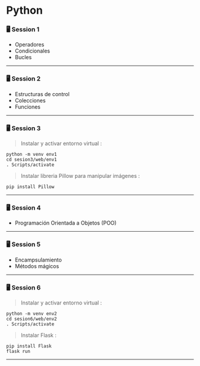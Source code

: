 # Python

### 🖥️ Session 1 
- Operadores
- Condicionales
- Bucles
----------------------------
### 🖥️ Session 2
- Estructuras de control
- Colecciones
- Funciones
----------------------------
### 🖥️ Session 3
> Instalar y activar entorno virtual : 

    python -m venv env1
    cd sesion3/web/env1
    . Scripts/activate

> Instalar libreria Pillow para manipular imágenes : 

    pip install Pillow 

----------------------------

### 🖥️ Session 4
- Programación Orientada a Objetos (POO)

----------------------------

### 🖥️ Session 5
- Encampsulamiento
- Métodos mágicos

----------------------------
### 🖥️ Session 6
> Instalar y activar entorno virtual : 

    python -m venv env2
    cd sesion6/web/env2
    . Scripts/activate

>  Instalar Flask :

    pip install Flask
    flask run

----------------------------